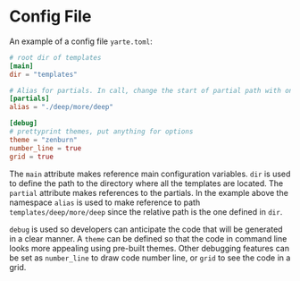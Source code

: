 # Config File

An example of a config file `yarte.toml`:
```toml
# root dir of templates
[main]
dir = "templates"

# Alias for partials. In call, change the start of partial path with one of this, if exist.
[partials]
alias = "./deep/more/deep"

[debug]
# prettyprint themes, put anything for options
theme = "zenburn"
number_line = true
grid = true
```
The `main` attribute makes reference main configuration variables. `dir` is used to define the path 
to the directory where all the templates are located.
The `partial` attribute makes references to the partials. In the example above the namespace `alias`
is used to make reference to path `templates/deep/more/deep` since the relative path is the one defined in `dir`.

`debug` is used so developers can anticipate the code that will be generated in a clear manner.
A `theme` can be defined so that the code in command line looks more appealing using pre-built themes.
Other debugging features can be set as `number_line` to draw code number line, or `grid` to see the code in a grid.
